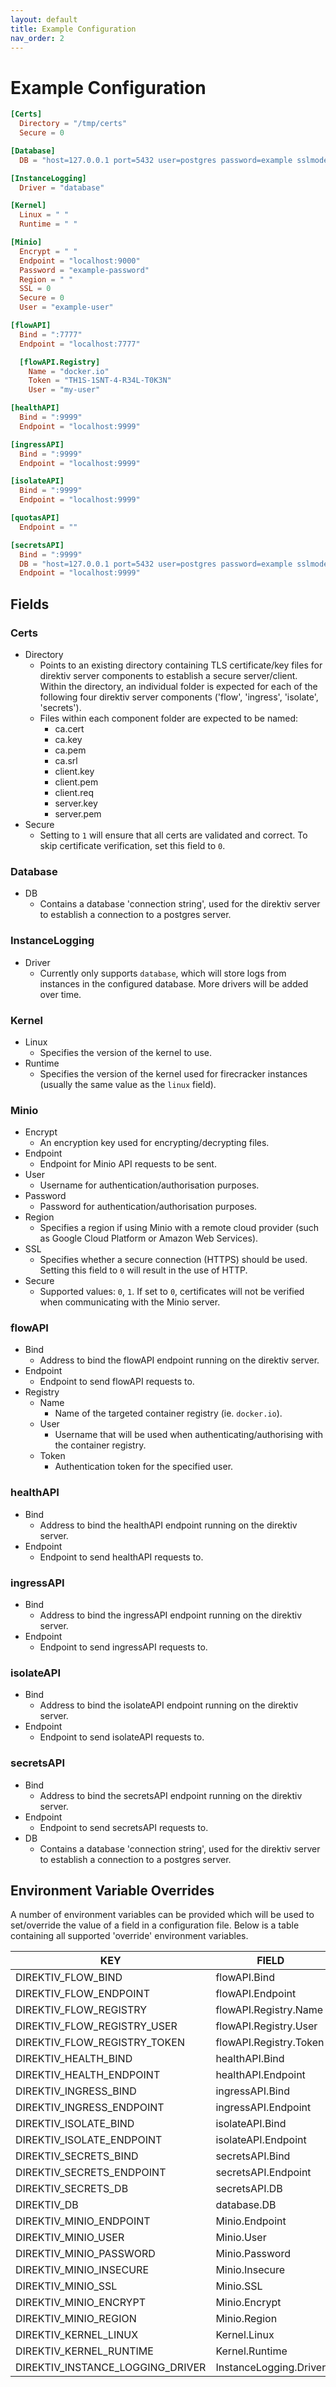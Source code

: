 ```yaml
---
layout: default
title: Example Configuration
nav_order: 2
--- 
```


# Example Configuration

```toml
[Certs]
  Directory = "/tmp/certs"
  Secure = 0

[Database]
  DB = "host=127.0.0.1 port=5432 user=postgres password=example sslmode=disable"

[InstanceLogging]
  Driver = "database"

[Kernel]
  Linux = " "
  Runtime = " "

[Minio]
  Encrypt = " "
  Endpoint = "localhost:9000"
  Password = "example-password"
  Region = " "
  SSL = 0
  Secure = 0
  User = "example-user"

[flowAPI]
  Bind = ":7777"
  Endpoint = "localhost:7777"

  [flowAPI.Registry]
    Name = "docker.io"
    Token = "TH1S-1SNT-4-R34L-T0K3N"
    User = "my-user"

[healthAPI]
  Bind = ":9999"
  Endpoint = "localhost:9999"

[ingressAPI]
  Bind = ":9999"
  Endpoint = "localhost:9999"

[isolateAPI]
  Bind = ":9999"
  Endpoint = "localhost:9999"

[quotasAPI]
  Endpoint = ""

[secretsAPI]
  Bind = ":9999"
  DB = "host=127.0.0.1 port=5432 user=postgres password=example sslmode=disable"
  Endpoint = "localhost:9999"

```

## Fields

### Certs
- Directory 
  - Points to an existing directory containing TLS certificate/key files for direktiv server components to establish a secure server/client. Within the directory, an individual folder is expected for each of the following four direktiv server components ('flow', 'ingress', 'isolate', 'secrets'). 
  - Files within each component folder are expected to be named:
    - ca.cert
    - ca.key
    - ca.pem
    - ca.srl
    - client.key
    - client.pem
    - client.req
    - server.key
    - server.pem
- Secure 
  - Setting to `1` will ensure that all certs are validated and correct. To skip certificate verification, set this field to `0`.

### Database 
  - DB
    - Contains a database 'connection string', used for the direktiv server to establish a connection to a postgres server. 

### InstanceLogging
  - Driver 
    - Currently only supports `database`, which will store logs from instances in the configured database. More drivers will be added over time.

### Kernel
  - Linux
    - Specifies the version of the kernel to use.
  - Runtime
    - Specifies the version of the kernel used for firecracker instances (usually the same value as the `linux` field).

### Minio
  - Encrypt
    - An encryption key used for encrypting/decrypting files.
  - Endpoint
    - Endpoint for Minio API requests to be sent.
  - User 
    - Username for authentication/authorisation purposes.
  - Password
    - Password for authentication/authorisation purposes.
  - Region
    - Specifies a region if using Minio with a remote cloud provider (such as Google Cloud Platform or Amazon Web Services).
  - SSL
    - Specifies whether a secure connection (HTTPS) should be used. Setting this field to `0` will result in the use of HTTP.
  - Secure
    - Supported values: `0`, `1`. If set to `0`, certificates will not be verified when communicating with the Minio server.

### flowAPI
  - Bind
    - Address to bind the flowAPI endpoint running on the direktiv server.
  - Endpoint 
    - Endpoint to send flowAPI requests to.
  - Registry
    - Name 
      - Name of the targeted container registry (ie. `docker.io`).
    - User
      - Username that will be used when authenticating/authorising with the container registry. 
    - Token
      - Authentication token for the specified user.

### healthAPI
  - Bind
    - Address to bind the healthAPI endpoint running on the direktiv server.
  - Endpoint 
    - Endpoint to send healthAPI requests to.

### ingressAPI
  - Bind
    - Address to bind the ingressAPI endpoint running on the direktiv server.
  - Endpoint 
    - Endpoint to send ingressAPI requests to.

### isolateAPI
  - Bind
    - Address to bind the isolateAPI endpoint running on the direktiv server.
  - Endpoint 
    - Endpoint to send isolateAPI requests to.

### secretsAPI
  - Bind
    - Address to bind the secretsAPI endpoint running on the direktiv server.
  - Endpoint
    - Endpoint to send secretsAPI requests to.
  - DB
    - Contains a database 'connection string', used for the direktiv server to establish a connection to a postgres server. 

## Environment Variable Overrides

A number of environment variables can be provided which will be used to set/override the value of a field in a configuration file. Below is a table containing all supported 'override' environment variables.

| KEY | FIELD |
|---|---|
| DIREKTIV_FLOW_BIND | flowAPI.Bind |
| DIREKTIV_FLOW_ENDPOINT | flowAPI.Endpoint |
| DIREKTIV_FLOW_REGISTRY | flowAPI.Registry.Name |
| DIREKTIV_FLOW_REGISTRY_USER | flowAPI.Registry.User |
| DIREKTIV_FLOW_REGISTRY_TOKEN | flowAPI.Registry.Token |
| DIREKTIV_HEALTH_BIND | healthAPI.Bind |
| DIREKTIV_HEALTH_ENDPOINT | healthAPI.Endpoint |
| DIREKTIV_INGRESS_BIND | ingressAPI.Bind |
| DIREKTIV_INGRESS_ENDPOINT | ingressAPI.Endpoint |
| DIREKTIV_ISOLATE_BIND | isolateAPI.Bind |
| DIREKTIV_ISOLATE_ENDPOINT | isolateAPI.Endpoint |
| DIREKTIV_SECRETS_BIND | secretsAPI.Bind |
| DIREKTIV_SECRETS_ENDPOINT | secretsAPI.Endpoint |
| DIREKTIV_SECRETS_DB | secretsAPI.DB |
| DIREKTIV_DB | database.DB |
| DIREKTIV_MINIO_ENDPOINT | Minio.Endpoint |
| DIREKTIV_MINIO_USER | Minio.User |
| DIREKTIV_MINIO_PASSWORD | Minio.Password |
| DIREKTIV_MINIO_INSECURE | Minio.Insecure |
| DIREKTIV_MINIO_SSL | Minio.SSL |
| DIREKTIV_MINIO_ENCRYPT | Minio.Encrypt |
| DIREKTIV_MINIO_REGION | Minio.Region |
| DIREKTIV_KERNEL_LINUX | Kernel.Linux |
| DIREKTIV_KERNEL_RUNTIME | Kernel.Runtime |
| DIREKTIV_INSTANCE_LOGGING_DRIVER | InstanceLogging.Driver |

